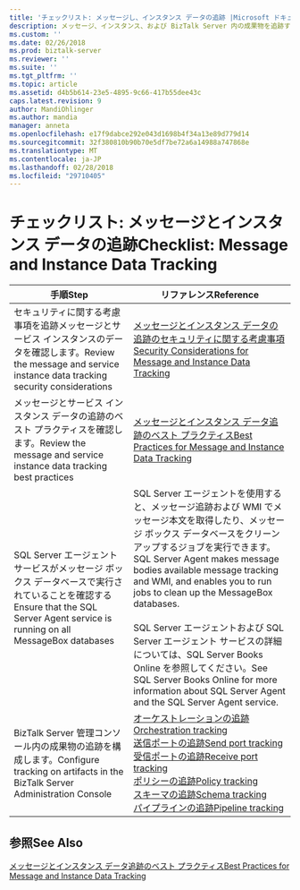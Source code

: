 ```yaml
---
title: 'チェックリスト: メッセージし、インスタンス データの追跡 |Microsoft ドキュメント'
description: メッセージ、インスタンス、および BizTalk Server 内の成果物を追跡する場合のベスト プラクティス
ms.custom: ''
ms.date: 02/26/2018
ms.prod: biztalk-server
ms.reviewer: ''
ms.suite: ''
ms.tgt_pltfrm: ''
ms.topic: article
ms.assetid: d4b5b614-23e5-4895-9c66-417b55dee43c
caps.latest.revision: 9
author: MandiOhlinger
ms.author: mandia
manager: anneta
ms.openlocfilehash: e17f9dabce292e043d1698b4f34a13e89d779d14
ms.sourcegitcommit: 32f380810b90b70e5df7be72a6a14988a747868e
ms.translationtype: MT
ms.contentlocale: ja-JP
ms.lasthandoff: 02/28/2018
ms.locfileid: "29710405"
---
```

# <a name="checklist-message-and-instance-data-tracking"></a><span data-ttu-id="95bac-103">チェックリスト: メッセージとインスタンス データの追跡</span><span class="sxs-lookup"><span data-stu-id="95bac-103">Checklist: Message and Instance Data Tracking</span></span>
|<span data-ttu-id="95bac-104">手順</span><span class="sxs-lookup"><span data-stu-id="95bac-104">Step</span></span>|<span data-ttu-id="95bac-105">リファレンス</span><span class="sxs-lookup"><span data-stu-id="95bac-105">Reference</span></span>|  
|----------|---------------|  
|<span data-ttu-id="95bac-106">セキュリティに関する考慮事項を追跡メッセージとサービス インスタンスのデータを確認します。</span><span class="sxs-lookup"><span data-stu-id="95bac-106">Review the message and service instance data tracking  security considerations</span></span>|[<span data-ttu-id="95bac-107">メッセージとインスタンス データの追跡のセキュリティに関する考慮事項</span><span class="sxs-lookup"><span data-stu-id="95bac-107">Security Considerations for Message and Instance Data Tracking</span></span>](../core/security-considerations-for-message-and-instance-data-tracking.md)|  
|<span data-ttu-id="95bac-108">メッセージとサービス インスタンス データの追跡のベスト プラクティスを確認します。</span><span class="sxs-lookup"><span data-stu-id="95bac-108">Review the  message and service instance data tracking best practices</span></span>|[<span data-ttu-id="95bac-109">メッセージとインスタンス データ追跡のベスト プラクティス</span><span class="sxs-lookup"><span data-stu-id="95bac-109">Best Practices for Message and Instance Data Tracking</span></span>](../core/best-practices-for-message-and-instance-data-tracking.md)|  
|<span data-ttu-id="95bac-110">SQL Server エージェント サービスがメッセージ ボックス データベースで実行されていることを確認する</span><span class="sxs-lookup"><span data-stu-id="95bac-110">Ensure that the SQL Server Agent service is running on all MessageBox databases</span></span>|<span data-ttu-id="95bac-111">SQL Server エージェントを使用すると、メッセージ追跡および WMI でメッセージ本文を取得したり、メッセージ ボックス データベースをクリーンアップするジョブを実行できます。</span><span class="sxs-lookup"><span data-stu-id="95bac-111">SQL Server Agent makes message bodies available message tracking and WMI, and enables you to run jobs to clean up the MessageBox databases.</span></span><br /><br /> <span data-ttu-id="95bac-112">SQL Server エージェントおよび SQL Server エージェント サービスの詳細については、SQL Server Books Online を参照してください。</span><span class="sxs-lookup"><span data-stu-id="95bac-112">See SQL Server Books Online for more information about SQL Server Agent and the SQL Server Agent service.</span></span>|  
|<span data-ttu-id="95bac-113">BizTalk Server 管理コンソール内の成果物の追跡を構成します。</span><span class="sxs-lookup"><span data-stu-id="95bac-113">Configure tracking on artifacts in the BizTalk Server Administration Console</span></span>|[<span data-ttu-id="95bac-114">オーケストレーションの追跡</span><span class="sxs-lookup"><span data-stu-id="95bac-114">Orchestration tracking</span></span>](how-to-configure-tracking-for-an-orchestration.md)<br/>[<span data-ttu-id="95bac-115">送信ポートの追跡</span><span class="sxs-lookup"><span data-stu-id="95bac-115">Send port tracking</span></span>](how-to-configure-tracking-for-a-send-port.md)<br/>[<span data-ttu-id="95bac-116">受信ポートの追跡</span><span class="sxs-lookup"><span data-stu-id="95bac-116">Receive port tracking</span></span>](how-to-configure-tracking-for-a-receive-port.md)<br/>[<span data-ttu-id="95bac-117">ポリシーの追跡</span><span class="sxs-lookup"><span data-stu-id="95bac-117">Policy tracking</span></span>](how-to-configure-tracking-for-a-policy.md)<br/>[<span data-ttu-id="95bac-118">スキーマの追跡</span><span class="sxs-lookup"><span data-stu-id="95bac-118">Schema tracking</span></span>](how-to-configure-tracking-for-a-schema.md)<br/>[<span data-ttu-id="95bac-119">パイプラインの追跡</span><span class="sxs-lookup"><span data-stu-id="95bac-119">Pipeline tracking</span></span>](how-to-configure-tracking-for-a-pipeline.md)|  
  
## <a name="see-also"></a><span data-ttu-id="95bac-120">参照</span><span class="sxs-lookup"><span data-stu-id="95bac-120">See Also</span></span>  
 [<span data-ttu-id="95bac-121">メッセージとインスタンス データ追跡のベスト プラクティス</span><span class="sxs-lookup"><span data-stu-id="95bac-121">Best Practices for Message and Instance Data Tracking</span></span>](../core/best-practices-for-message-and-instance-data-tracking.md)
